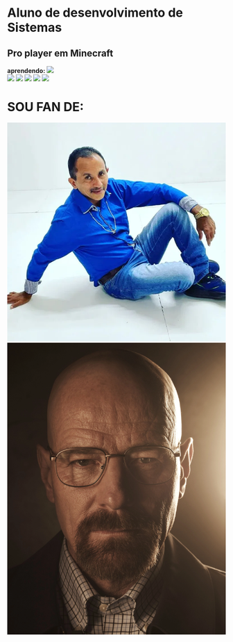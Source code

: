 # <strong>Aluno de desenvolvimento de Sistemas</strong>
## <strong>Pro player em Minecraft</strong>

<b>aprendendo:</b> <img height="100px" src="https://cdn.jsdelivr.net/gh/devicons/devicon/icons/unity/unity-original-wordmark.svg" />  
<img height="100px" src="https://cdn.jsdelivr.net/gh/devicons/devicon/icons/visualstudio/visualstudio-plain-wordmark.svg" />
<img height="100px" src="https://cdn.jsdelivr.net/gh/devicons/devicon/icons/csharp/csharp-original.svg" />
<img height="100px" src="https://cdn.jsdelivr.net/gh/devicons/devicon/icons/css3/css3-original-wordmark.svg" />
<img height="100px" src="https://cdn.jsdelivr.net/gh/devicons/devicon/icons/android/android-plain.svg" />
<img height="100px" src="https://cdn.jsdelivr.net/gh/devicons/devicon/icons/github/github-original.svg" /> 
# <b>SOU FAN DE:</b>
<img height= width src="https://raw.githubusercontent.com/Matheusgeronimo/Matheusgeronimo/main/321606308_3496090677301832_8430175518580223779_n.webp">
<img height= width src="https://raw.githubusercontent.com/Matheusgeronimo/Matheusgeronimo/main/BB_T5A-Walter_White.webp">
